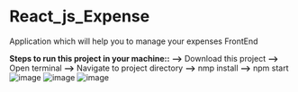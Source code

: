 # React_js_Expense

Application which will help you to manage your expenses FrontEnd

**Steps to run this project in your machine::**
  **-->** Download this project
  **-->** Open terminal
  **-->** Navigate to project directory
  **-->** nmp install
  **-->** npm start
![image](https://user-images.githubusercontent.com/54525722/138300540-c687b902-4e15-41b2-9b65-7f6b42260f8d.png)
![image](https://user-images.githubusercontent.com/54525722/138300576-f39379df-3a41-4d29-bad6-60ce993e2eab.png)
![image](https://user-images.githubusercontent.com/54525722/138305643-807fa75c-37e7-48e8-8660-a3a943da2fd9.png)



